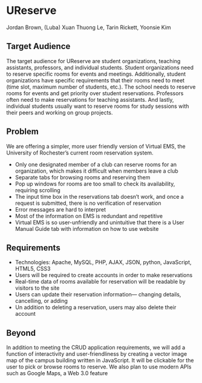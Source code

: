 # UReserve
Jordan Brown, (Luba) Xuan Thuong Le, Tarin Rickett, Yoonsie Kim

## Target Audience
The target audience for UReserve are student organizations, teaching assistants, professors, and individual students. Student organizations need to reserve specific rooms for events and meetings. Additionally, student organizations have specific requirements that their rooms need to meet (time slot, maximum number of students, etc.). The school needs to reserve rooms for events and get priority over student reservations. Professors often need to make reservations for teaching assistants. And lastly, individual students usually want to reserve rooms for study sessions with their peers and working on group projects. 

## Problem
We are offering a simpler, more user friendly version of Virtual EMS, the University of Rochester’s current room reservation system. 
* Only one designated member of a club can reserve rooms for an organization, which makes it difficult when members leave a club
* Separate tabs for browsing rooms and reserving them
* Pop up windows for rooms are too small to check its availability, requiring scrolling
* The input time box in the reservations tab doesn’t work, and once a request is submitted, there is no verification of reservation
* Error messages are hard to interpret  
* Most of the information on EMS is redundant and repetitive
* Virtual EMS is so user-unfriendly and unintuitive that there is a User Manual Guide tab with information on how to use website

## Requirements
* Technologies: Apache, MySQL, PHP, AJAX, JSON, python, JavaScript, HTML5, CSS3
* Users will be required to create accounts in order to make reservations
* Real-time data of rooms available for reservation will be readable by visitors to the site
* Users can update their reservation information— changing details, cancelling, or adding
* Un addition to deleting a reservation, users may also delete their account

## Beyond
In addition to meeting the CRUD application requirements, we will add a function of interactivity and user-friendliness by creating a vector image map of the campus building written in JavaScript. It will be clickable for the user to pick or browse rooms to reserve.  We also plan to use modern APIs such as Google Maps, a Web 3.0 feature